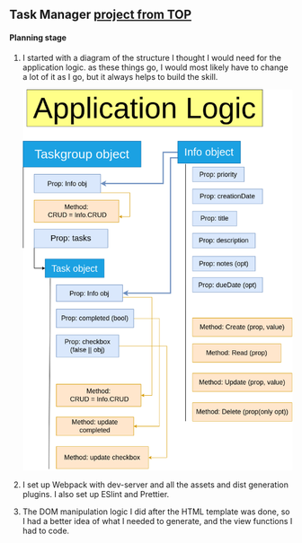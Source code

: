 ## Task Manager [project from TOP](https://www.theodinproject.com/lessons/node-path-javascript-todo-list)

#### Planning stage 

1.  I started with a diagram of the structure I thought I would need for the application logic.
    as these things go, I would most likely have to change a lot of it as I go, but it always
    helps to build the skill.

    <img src="./todo-list-structure.drawio.png" width="500"/>

2.  I set up Webpack with dev-server and all the assets and dist generation plugins. I also set up
    ESlint and Prettier.

3.  The DOM manipulation logic I did after the HTML template was done, so I had a better idea of
    what I needed to generate, and the view functions I had to code.